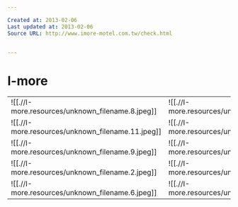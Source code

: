 ```yaml
---

Created at: 2013-02-06
Last updated at: 2013-02-06
Source URL: http://www.imore-motel.com.tw/check.html


---
```


# I-more


|     |     |     |     |     |     |
| --- | --- | --- | --- | --- | --- |
| ![[.//I-more.resources/unknown_filename.8.jpeg]] | ![[.//I-more.resources/unknown_filename.13.jpeg]] | ![[.//I-more.resources/unknown_filename.3.jpeg]] | ![[.//I-more.resources/unknown_filename.5.jpeg]] | ![[.//I-more.resources/unknown_filename.1.jpeg]] | ![[.//I-more.resources/unknown_filename.jpeg]] |
| ![[.//I-more.resources/unknown_filename.11.jpeg]] | ![[.//I-more.resources/unknown_filename.7.jpeg]] | 2500元 | 6800元 | 600元 | 1000元 |
| ![[.//I-more.resources/unknown_filename.9.jpeg]] | ![[.//I-more.resources/unknown_filename.10.jpeg]] | 1800元 | 4800元 | 400元 | 1000元 |
| ![[.//I-more.resources/unknown_filename.2.jpeg]] | ![[.//I-more.resources/unknown_filename.12.jpeg]] | 1500元 | 3800元 | 300元 | 1000元 |
| ![[.//I-more.resources/unknown_filename.6.jpeg]] | ![[.//I-more.resources/unknown_filename.4.jpeg]] | 1200元 | 3500元 | 300元 | 1000元 |

